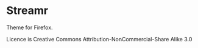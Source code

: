 # Streamr

Theme for Firefox.

Licence is Creative Commons Attribution-NonCommercial-Share Alike 3.0
